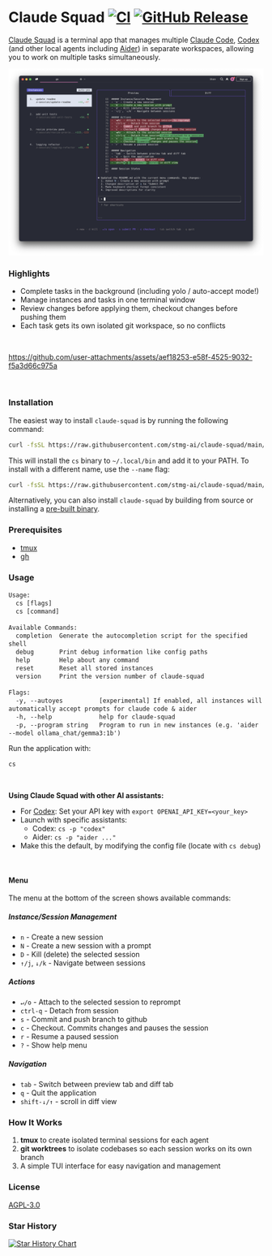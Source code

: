 # Claude Squad [![CI](https://github.com/smtg-ai/claude-squad/actions/workflows/build.yml/badge.svg)](https://github.com/smtg-ai/claude-squad/actions/workflows/build.yml) [![GitHub Release](https://img.shields.io/github/v/release/smtg-ai/claude-squad)](https://github.com/smtg-ai/claude-squad/releases/latest)

[Claude Squad](https://smtg-ai.github.io/claude-squad/) is a terminal app that manages multiple [Claude Code](https://github.com/anthropics/claude-code), [Codex](https://github.com/openai/codex) (and other local agents including [Aider](https://github.com/Aider-AI/aider)) in separate workspaces, allowing you to work on multiple tasks simultaneously.


![Claude Squad Screenshot](assets/screenshot.png)

### Highlights
- Complete tasks in the background (including yolo / auto-accept mode!)
- Manage instances and tasks in one terminal window
- Review changes before applying them, checkout changes before pushing them
- Each task gets its own isolated git workspace, so no conflicts

<br />

https://github.com/user-attachments/assets/aef18253-e58f-4525-9032-f5a3d66c975a

<br />

### Installation

The easiest way to install `claude-squad` is by running the following command:

```bash
curl -fsSL https://raw.githubusercontent.com/stmg-ai/claude-squad/main/install.sh | bash
```

This will install the `cs` binary to `~/.local/bin` and add it to your PATH. To install with a different name, use the `--name` flag:

```bash
curl -fsSL https://raw.githubusercontent.com/stmg-ai/claude-squad/main/install.sh | bash -s -- --name <n>
```

Alternatively, you can also install `claude-squad` by building from source or installing a [pre-built binary](https://github.com/smtg-ai/claude-squad/releases).

### Prerequisites

- [tmux](https://github.com/tmux/tmux/wiki/Installing)
- [gh](https://cli.github.com/)

### Usage

```
Usage:
  cs [flags]
  cs [command]

Available Commands:
  completion  Generate the autocompletion script for the specified shell
  debug       Print debug information like config paths
  help        Help about any command
  reset       Reset all stored instances
  version     Print the version number of claude-squad

Flags:
  -y, --autoyes          [experimental] If enabled, all instances will automatically accept prompts for claude code & aider
  -h, --help             help for claude-squad
  -p, --program string   Program to run in new instances (e.g. 'aider --model ollama_chat/gemma3:1b')
```

Run the application with:

```bash
cs
```

<br />

<b>Using Claude Squad with other AI assistants:</b>
- For [Codex](https://github.com/openai/codex): Set your API key with `export OPENAI_API_KEY=<your_key>`
- Launch with specific assistants:
   - Codex: `cs -p "codex"`
   - Aider: `cs -p "aider ..."`
- Make this the default, by modifying the config file (locate with `cs debug`)

<br />

#### Menu
The menu at the bottom of the screen shows available commands: 

##### Instance/Session Management
- `n` - Create a new session
- `N` - Create a new session with a prompt
- `D` - Kill (delete) the selected session
- `↑/j`, `↓/k` - Navigate between sessions

##### Actions
- `↵/o` - Attach to the selected session to reprompt
- `ctrl-q` - Detach from session
- `s` - Commit and push branch to github
- `c` - Checkout. Commits changes and pauses the session
- `r` - Resume a paused session
- `?` - Show help menu

##### Navigation
- `tab` - Switch between preview tab and diff tab
- `q` - Quit the application
- `shift-↓/↑` - scroll in diff view

### How It Works

1. **tmux** to create isolated terminal sessions for each agent
2. **git worktrees** to isolate codebases so each session works on its own branch
3. A simple TUI interface for easy navigation and management

### License

[AGPL-3.0](LICENSE.md)

### Star History

[![Star History Chart](https://api.star-history.com/svg?repos=smtg-ai/claude-squad&type=Date)](https://www.star-history.com/#smtg-ai/claude-squad&Date)
